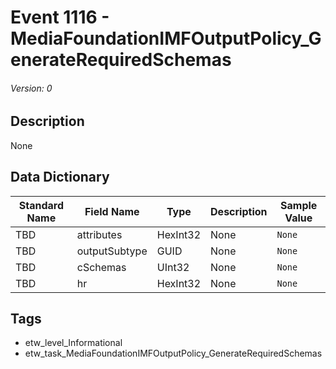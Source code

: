 # Event 1116 - MediaFoundationIMFOutputPolicy_GenerateRequiredSchemas
###### Version: 0

## Description
None

## Data Dictionary
|Standard Name|Field Name|Type|Description|Sample Value|
|---|---|---|---|---|
|TBD|attributes|HexInt32|None|`None`|
|TBD|outputSubtype|GUID|None|`None`|
|TBD|cSchemas|UInt32|None|`None`|
|TBD|hr|HexInt32|None|`None`|

## Tags
* etw_level_Informational
* etw_task_MediaFoundationIMFOutputPolicy_GenerateRequiredSchemas